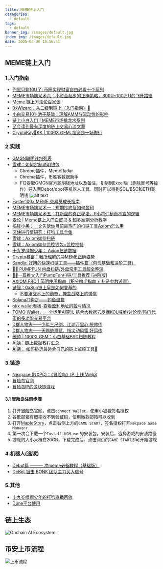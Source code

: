 ```yaml
---
title: MEME链上入门
categories:
  - default
tags:
  - default
banner_img: /images/default.jpg
index_img: /images/default.jpg
date: 2025-05-30 15:56:51
---
```


## MEME链上入门
### 1.入门指南
- [兜里只剩10U了: 币圈实现财富自由必看十个系列](https://x.com/10UWINA8/status/1897120397897949641)
- [MEME市场擒龙术六：小资金起步的正确策略，300U~100万U的飞升路径](https://x.com/Shanks_A9z/status/1913161508290269456)
- [Meme 链上方法论百家谈](https://x.com/xixi_kawayi/status/1866746682639311089)
- [0xWizard：从二级到链上（入门指南）🧵](https://x.com/0xcryptowizard/status/1854423667842953534)
- [小白交易101-池子基础：理解AMM与流动性的影响](https://x.com/0xJingleMingle/status/1888861145987199037)
- [链上小白入门 | MEME市场擒龙术系列](https://x.com/xixi_kawayi/status/1875813331266891854)
- [至今读到最有深度的链上交易心流文章](https://x.com/MasonCanoe/status/1920424996884901933)
- [CryptoKay🎲KK | 1000X GEM: 投资是一场修行](https://x.com/aristotlewitt/status/1907782133973979339)
### 2.实践
- [GMGN聪明钱包列表](https://gmgn.ai/trade/EVmAlG3J?chain=sol&tab=renowned)
- [雪球：如何定制聪明钱包](https://x.com/xueqiu88/status/1930048464093856077)
  - Chrome插件，MemeRadar
  - Chrome插件，币胜客数据助手
  - F12提取GMGN官方聪明钱地址以及备注，复制到Excel后（删除冒号等操作）导入至Debot/dbot等机器人工具。同时可以得到SOL/BSC和ETH聪明钱
  ![alt text](smart_money.png)
- [Faster100x MEME 交易员成长指南](https://faster100xzone.notion.site/)
- [MEME市场擒龙术一：短期抄底及如何盈利](https://x.com/Shanks_A9z/status/1864627114752004552)
- [MEME市场擒龙术五：打新盘的真正秘法，P小将们秘而不宣的逻辑](https://x.com/Shanks_A9z/status/1904836990534901969)
- [麦论 | Meme链上入门白皮书 & 超多案例分析教学](https://x.com/xixi_kawayi/status/1876918100056252623)
- [搞钱小呆：一文告诉你目前最热门的扫链工具Axiom怎么用](https://x.com/0xadai/status/1913907462278909957)
- [区块链行情研究：打狗工具合集](https://x.com/qkl2058/status/1915937442210975815)
- [雪球：Axiom如何扫链](https://x.com/xueqiu88/status/1910647036203917680)
- [雪球：Axiom如何监控钱包+监控推特](https://x.com/xueqiu88/status/1911027521350734231)
- [十九岁绿帽少年： Axion扫链数据](https://x.com/19ys_GGboy/status/1924825213847666801)
- [Crypto暴富：我所理解的冲MEME正确姿势](https://x.com/Cryptobaofu888/status/1910934869703565416)
- [Sandly: 好用的快速扫链工具——插件篇（包含基础和进阶工具）](https://x.com/Sandlily163/status/1906762116650115427)
- [🔞🈲 PUMPFUN 内盘扫链/外盘常用工具超全整理](https://x.com/xixi_kawayi/status/1875053165596578285)
- [🔞🈲一篇推文入门PumpFun扫链/工具推荐 [进阶版]](https://x.com/xixi_kawayi/status/1877547577996095905)
- [AXIOM PRO | 简明使用指南（积分撸毛指南 + 扫链参数设置）](https://x.com/xixi_kawayi/status/1913126501693988979)
- [链智：0xSun链上皇是如何登基的](https://x.com/lianzhi_crypto/status/1908826582724329838)
  - [不要用战术上的勤奋，掩盖战略上的懒惰](https://x.com/0xSunNFT/status/1913608106275397829)
- [Solana打狗之——钓鱼盘篇](https://x.com/19ys_GGboy/status/1893597344895226240)
- [okx wallet看板-查看盈利地址的盈亏情况](https://x.com/19ys_GGboy/status/1924400416177221969)
- [TOMO  Wallet， 一个运用AI算法
结合大数据去发掘KOL喊单/讨论度/热门代币的多功能交易平台](https://x.com/ZhangZToooooo/status/1920368201810219165)
- [D群人物志——少年三尺剑，江湖万里心 统帅传](https://x.com/aristotlewitt/status/1920415185535406202)
- [D群人物志——天赐绝禀赋，指尖动风雷 好运传](https://x.com/aristotlewitt/status/1925149666238451921)
- [统帅 | 1000X GEM：小白基础BSC扫链教程](https://x.com/LiCienJi/status/1907737786997944663)
- [Ai姨：链上数据教程汇总](https://nine-roar-0d6.notion.site/aiaptx)
- [Ai姨： 如何挑选最适合自己的链上监控工具🔔](https://x.com/ai_9684xtpa/status/1792806341100396839)

### 3.链游
- [Nexpace (NXPC)：《冒险岛》IP 上线 Web3](https://learn.bybitglobal.com/zh-MY/web3/what-is-nexpace-maplestory-nxpc)
- [冒险岛官网](https://msu.io)
- [冒险岛IP的区块链游戏](https://x.com/StanPoldark/status/1913924409578148114)

#### 3.1 冒险岛注册步骤
1. 打开[冒险岛官网](https://msu.io)，点击`connect Wallet`，使用小狐狸签名授权
2. 谷歌邮箱有概率收不到验证码，使用微软邮箱可以收到
3. 打开[MapleStory](https://msu.io/maplestoryn)，点击右侧上方的`GAME START`，签名授权打开`Nexpace Game Manager`
4. 第一次会下载一个`Install NGM.exe`的安装包，安装后，选择游戏的安装路径
5. 游戏的大小大概在20GB，下载完成后，点击网页的`GAME START`即可开始游戏

### 4.机器人(选读)
- [Debot篇 ——— 冲meme必备教程（基础版）](https://x.com/OrdzWorld/status/1882023127678632331)
- [DeBot 狙击 BONK 团队主力买入信号](https://x.com/DitingData/status/1922480719479374335)

### 5.其他
- [十九岁绿帽少年的打狗直播回放](https://sidekick.fans/channel/cm9pqz5rb031yl20lncilryso)
- [Dune平台使用](https://dune.com/)

## 链上生态
![Onchain AI Ecosystem](ecosystem.png)
## 币安上币流程
![上币流程](ipo.png)
